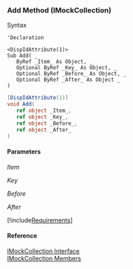 ﻿### Add Method (IMockCollection)

Syntax

```vbnet
'Declaration

<DispIdAttribute(1)>
Sub Add( _
   ByRef _Item_ As Object, _
   Optional ByRef _Key_ As Object, _
   Optional ByRef _Before_ As Object, _
   Optional ByRef _After_ As Object _
) 
```

```csharp
[DispIdAttribute(1)]
void Add( 
   ref object _Item_,
   ref object _Key_,
   ref object _Before_,
   ref object _After_
)
```

#### Parameters

_Item_

_Key_

_Before_

_After_

[!include[Requirements](../partials/requirements.md)]

#### Reference

[IMockCollection Interface](FChoice.Foundation.Clarify.Compatibility~FChoice.Foundation.Clarify.Compatibility.IMockCollection.md)  
[IMockCollection Members](FChoice.Foundation.Clarify.Compatibility~FChoice.Foundation.Clarify.Compatibility.IMockCollection_members.md)